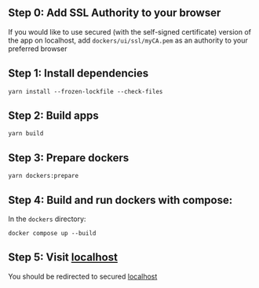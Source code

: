 ## Step 0: Add SSL Authority to your browser

If you would like to use secured (with the self-signed certificate) version of the app on localhost, add `dockers/ui/ssl/myCA.pem` as an authority to your preferred browser

## Step 1: Install dependencies

```console
yarn install --frozen-lockfile --check-files
```

## Step 2: Build apps

```console
yarn build
```

## Step 3: Prepare dockers

```console
yarn dockers:prepare
```

## Step 4: Build and run dockers with compose:

In the `dockers` directory:

```console
docker compose up --build
```

## Step 5: Visit [localhost](http://localhost)

You should be redirected to secured [localhost](https://localhost)
